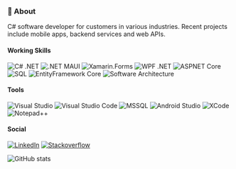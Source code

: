 ### 💬 About 
C# software developer for customers in various industries. Recent projects include mobile apps, backend services and web APIs.

#### Working Skills
![C# .NET](https://img.shields.io/badge/.NET-blueviolet?style=flat-square&logo=csharp) 
![.NET MAUI](https://img.shields.io/badge/.NET-MAUI-blueviolet?style=flat-square) 
![Xamarin.Forms](https://img.shields.io/badge/Xamarin.Forms-blueviolet?style=flat-square&logo=xamarin) 
![WPF .NET](https://img.shields.io/badge/WPF-.NET-blueviolet?style=flat-square) 
![ASPNET Core](https://img.shields.io/badge/ASPNET-Core-blueviolet?style=flat-square) 
![SQL](https://img.shields.io/badge/SQL-gray?style=flat-square) 
![EntityFramework Core](https://img.shields.io/badge/EntityFramework-Core-blueviolet?style=flat-square) 
![Software Architecture](https://img.shields.io/badge/Software%20Architecture-gray?style=flat-square) 

#### Tools
![Visual Studio](https://img.shields.io/badge/Visual%20Studio-blueviolet?style=flat-square&logo=visualstudio) 
![Visual Studio Code](https://img.shields.io/badge/VS%20Code-blue?style=flat-square&logo=visualstudio) 
![MSSQL](https://img.shields.io/badge/MS%20SQL-gray?style=flat-square&logo=microsoftsqlserver) 
![Android Studio](https://img.shields.io/badge/Android%20Studio-darkgreen?style=flat-square&logo=androidstudio) 
![XCode](https://img.shields.io/badge/Xcode-darkblue?style=flat-square&logo=xcode) 
![Notepad++](https://img.shields.io/badge/Notepad++-gray?style=flat-square&logo=notepadplusplus) 

#### Social
[![LinkedIn](https://img.shields.io/badge/LinkedIn-blue?style=flat-square&logo=linkedin)](https://www.linkedin.com/in/thomasgalliker) 
[![Stackoverflow](https://img.shields.io/badge/Stackoverflow-gray?style=flat-square&logo=stackoverflow)](https://www.linkedin.com/in/thomasgalliker)

![GitHub stats](https://github-readme-stats.vercel.app/api?username=thomasgalliker&show_icons=true&hide=contribs,issues,prs)
